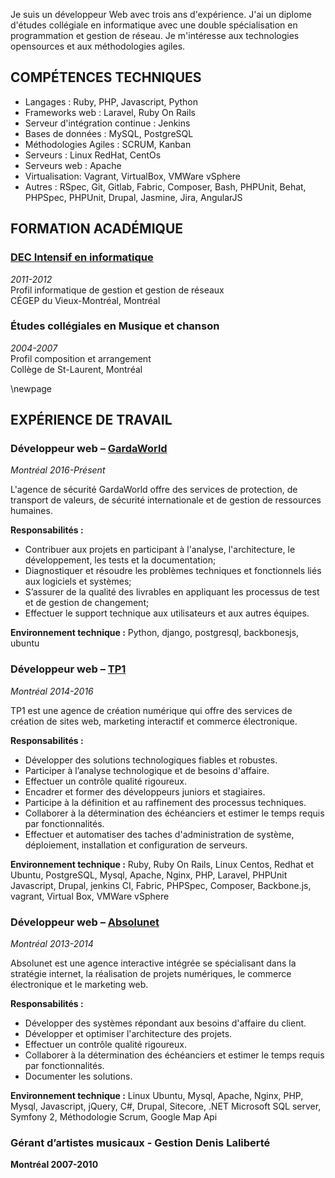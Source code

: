 
Je suis un développeur Web avec trois ans d'expérience.
J'ai un diplome d'études collégiale en informatique avec une double spécialisation en programmation et gestion de réseau.
Je m'intéresse aux technologies opensources et aux méthodologies agiles.

COMPÉTENCES TECHNIQUES
-------------------------------------------

- Langages : Ruby, PHP, Javascript, Python
- Frameworks web : Laravel, Ruby On Rails
- Serveur d'intégration continue : Jenkins
- Bases de données : MySQL, PostgreSQL
- Méthodologies Agiles : SCRUM, Kanban
- Serveurs : Linux RedHat, CentOs
- Serveurs web : Apache
- Virtualisation: Vagrant, VirtualBox, VMWare vSphere
- Autres : RSpec, Git, Gitlab, Fabric, Composer, Bash, PHPUnit, Behat, PHPSpec, PHPUnit, Drupal, Jasmine, Jira, AngularJS

FORMATION ACADÉMIQUE 
--------------------------------------

### [ DEC Intensif en informatique ](http://informatique.cvm.qc.ca/intensif) ###
*2011-2012*  
Profil informatique de gestion et gestion de réseaux  
CÉGEP du Vieux-Montréal, Montréal

### Études collégiales en Musique et chanson ###
*2004-2007*  
Profil composition et arrangement  
Collège de St-Laurent, Montréal

  \newpage

EXPÉRIENCE DE TRAVAIL
-------------------------------------

### Développeur web – [ GardaWorld ](http://garda.com) ###
*Montréal 2016-Présent*

L'agence de sécurité GardaWorld offre des services de protection, de transport de valeurs, de sécurité internationale et de gestion de ressources humaines.

**Responsabilités :**  

- Contribuer aux projets en participant à l'analyse, l'architecture, le développement, les tests et la documentation;
- Diagnostiquer et résoudre les problèmes techniques et fonctionnels liés aux logiciels et systèmes;
- S’assurer de la qualité des livrables en appliquant les processus de test et de gestion de changement;
- Effectuer le support technique aux utilisateurs et aux autres équipes.

**Environnement technique :** Python, django, postgresql, backbonesjs, ubuntu

### Développeur web – [ TP1 ](http://tp1.ca) ###
*Montréal 2014-2016*

TP1 est une agence de création numérique qui offre des services de création de sites web, marketing interactif et commerce électronique.

**Responsabilités :**  

- Développer des solutions technologiques fiables et robustes.
- Participer à l’analyse technologique et de besoins d'affaire.
- Effectuer un contrôle qualité rigoureux.
- Encadrer et former des développeurs juniors et stagiaires.
- Participe à la définition et au raffinement des processus techniques.
- Collaborer à la détermination des échéanciers et estimer le temps requis par fonctionnalités.
- Effectuer et automatiser des taches d'administration de système, déploiement, installation et configuration de serveurs.

**Environnement technique :** Ruby, Ruby On Rails, Linux Centos, Redhat et Ubuntu, PostgreSQL, Mysql,  Apache, Nginx, PHP, Laravel, PHPUnit  Javascript,  Drupal, jenkins CI, Fabric, PHPSpec, Composer, Backbone.js, vagrant, Virtual Box, VMWare vSphere


### Développeur web – [ Absolunet ](http://absolunet.com) ###
*Montréal 2013-2014*

Absolunet est une agence interactive intégrée se spécialisant dans la stratégie internet, la réalisation de projets numériques, le commerce électronique et le marketing web.

**Responsabilités :**  

- Développer des systèmes répondant aux besoins d'affaire du client.
- Développer et optimiser l'architecture des projets.
- Effectuer un contrôle qualité rigoureux.
- Collaborer à la détermination des échéanciers et estimer le temps requis par fonctionnalités.
- Documenter les solutions.

**Environnement technique :** Linux Ubuntu, Mysql,  Apache, Nginx, PHP, Mysql, Javascript, jQuery, C#, Drupal, Sitecore,  .NET  Microsoft SQL server, Symfony 2, Méthodologie Scrum, Google Map Api

### Gérant d’artistes musicaux - Gestion Denis Laliberté ###
**Montréal 2007-2010**

